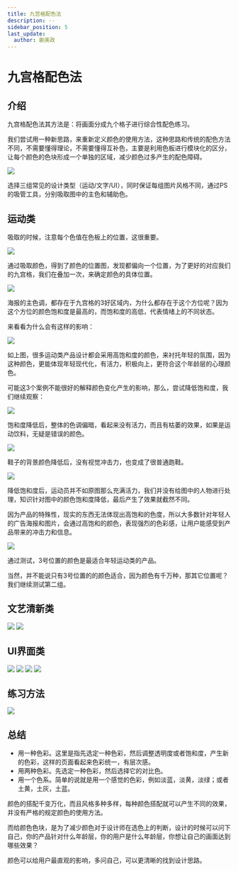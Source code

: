 ```yaml
---
title: 九宫格配色法
description: --
sidebar_position: 5
last_update:
  author: 蒯美政
---
```


# 九宫格配色法

## 介绍

九宫格配色法其方法是：将画面分成九个格子进行综合性配色练习。

我们尝试用一种新思路，来重新定义颜色的使用方法，这种思路和传统的配色方法不同，不需要懂得理论，不需要懂得互补色，主要是利用色板进行模块化的区分，让每个颜色的色块形成一个单独的区域，减少颜色过多产生的配色障碍。

![](./images/1628856358323-6512bf05-d175-4b3f-96d4-65a7c27cc4cd.jpg)

选择三组常见的设计类型（运动/文字/UI），同时保证每组图片风格不同，通过PS的吸管工具，分别吸取图中的主色和辅助色。

## 运动类

吸取的时候，注意每个色值在色板上的位置，这很重要。

![](./images/1628856592177-d21b098b-fc2a-4206-abb5-f63521e19637.jpg)

通过吸取颜色，得到了颜色的位置图，发现都偏向一个位置，为了更好的对应我们的九宫格，我们在叠加一次，来确定颜色的具体位置。

![](./images/1628905136326-5045aba7-76e0-48d5-8837-267b6d303e68.jpg)

海报的主色调，都存在于九宫格的3好区域内，为什么都存在于这个方位呢？因为这个方位的颜色饱和度是最高的，而饱和度的高低，代表情绪上的不同状态。

来看看为什么会有这样的影响：

![](./images/1628905144586-11a73c9c-d4a5-4604-bdeb-cdc8c4d1ec78.jpg)

如上图，很多运动类产品设计都会采用高饱和度的颜色，来衬托年轻的氛围，因为这种颜色，更能体现年轻现代化，有活力，积极向上，更符合这个年龄层的心理颜色。

可能这3个案例不能很好的解释颜色变化产生的影响，那么，尝试降低饱和度，我们继续观察：

![](./images/1628905384275-a5f23fba-3d84-4b72-b483-05a7a7b57b72.jpg)

饱和度降低后，整体的色调偏暗，看起来没有活力，而且有枯萎的效果，如果是运动饮料，无疑是错误的颜色。

![](./images/1628905433851-f342f490-fead-4a8b-b860-a6dc79aaa43e.jpg)

鞋子的背景颜色降低后，没有视觉冲击力，也变成了很普通跑鞋。

![](./images/1628905503994-1e8c3127-21a5-4c00-9d1b-fb4a01e24f08.jpg)

降低饱和度后，运动员并不如原图那么充满活力，我们并没有给图中的人物进行处理，知识针对图中的颜色饱和度降低，最后产生了效果就截然不同。

因为产品的特殊性，现实的东西无法体现出高饱和的色度，所以大多数针对年轻人的广告海报和图片，会通过高饱和的颜色，表现强烈的色彩感，让用户能感受到产品带来的冲击力和信息。

![](./images/1628905691045-bf280cf2-2f9f-4596-902c-71cf24932867.jpg)

通过测试，3号位置的颜色是最适合年轻运动类的产品。

当然，并不能说只有3号位置的的颜色适合，因为颜色有千万种，那其它位置呢？我们继续测试第二组。

## 文艺清新类

![](./images/1628905836757-021e8bf5-79d5-459e-b659-5e840365bd29.jpg)
![](./images/1628905873125-c1c6b032-6b62-417f-99ef-99b23af87eba.jpg)

## UI界面类

![](./images/1628905956164-a62b8e92-4fd5-46a8-84b1-43c062188b10.jpg)
![](./images/1628905999156-264a24e7-b550-4a6a-8947-c307bdbe1497.jpg)
![](./images/1628906036493-60f53738-9147-440f-9663-33f92b7ce5a3.jpg)
![](./images/1628906089294-953e62ca-529a-4f72-b8b6-f7cafb3717d3.jpg)

## 练习方法

![](./images/1628906225252-d8edd380-4dc8-43fb-915d-ce6a03ee0efe.jpg)

## 总结

- 用一种色彩。这里是指先选定一种色彩，然后调整透明度或者饱和度，产生新的色彩，这样的页面看起来色彩统一，有层次感。
- 用两种色彩。先选定一种色彩，然后选择它的对比色。
- 用一个色系。简单的说就是用一个感觉的色彩，例如淡蓝，淡黄，淡绿；或者土黄，土灰，土蓝。

颜色的搭配千变万化，而且风格多种多样，每种颜色搭配就可以产生不同的效果，并没有严格的规定颜色的使用方法。

而给颜色色块，是为了减少颜色对于设计师在选色上的判断，设计的时候可以问下自己，你的产品针对什么年龄层，你的用户是什么年龄层，你想让自己的画面达到哪些效果？

颜色可以给用户最直观的影响，多问自己，可以更清晰的找到设计思路。
